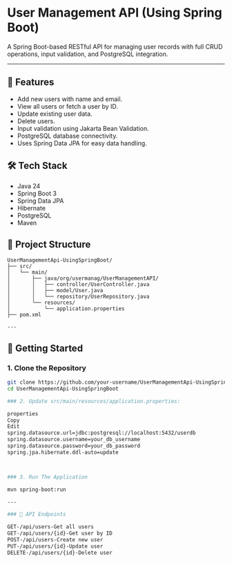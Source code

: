 # User Management API (Using Spring Boot)

A Spring Boot-based RESTful API for managing user records with full CRUD operations, input validation, and PostgreSQL integration.

---

## 🚀 Features

- Add new users with name and email.
- View all users or fetch a user by ID.
- Update existing user data.
- Delete users.
- Input validation using Jakarta Bean Validation.
- PostgreSQL database connectivity.
- Uses Spring Data JPA for easy data handling.


## 🛠️ Tech Stack

- Java 24
- Spring Boot 3
- Spring Data JPA
- Hibernate
- PostgreSQL
- Maven


## 📁 Project Structure

```text
UserManagementApi-UsingSpringBoot/
├── src/
│   └── main/
│       ├── java/org/usermanag/UserManagementAPI/
│       │   ├── controller/UserController.java
│       │   ├── model/User.java
│       │   └── repository/UserRepository.java
│       └── resources/
│           └── application.properties
├── pom.xml

---
```
## 🔧 Getting Started

### 1. Clone the Repository

```bash
git clone https://github.com/your-username/UserManagementApi-UsingSpringBoot.git  
cd UserManagementApi-UsingSpringBoot

### 2. Update src/main/resources/application.properties:

properties
Copy
Edit
spring.datasource.url=jdbc:postgresql://localhost:5432/userdb
spring.datasource.username=your_db_username
spring.datasource.password=your_db_password
spring.jpa.hibernate.ddl-auto=update



### 3. Run The Application

mvn spring-boot:run

---

### 🧪 API Endpoints

GET-/api/users-Get all users
GET-/api/users/{id}-Get user by ID
POST-/api/users-Create new user
PUT-/api/users/{id}-Update user
DELETE-/api/users/{id}-Delete user

